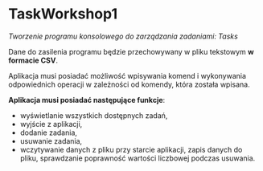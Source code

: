 # TaskWorkshop1
*Tworzenie programu konsolowego do zarządzania zadaniami: Tasks*

Dane do zasilenia programu będzie przechowywany w pliku tekstowym **w formacie CSV**.

Aplikacja musi posiadać możliwość wpisywania komend i wykonywania odpowiednich operacji w zależności od komendy, która została wpisana.

**Aplikacja musi posiadać następujące funkcje**:
- wyświetlanie wszystkich dostępnych zadań,
- wyjście z aplikacji,
- dodanie zadania,
- usuwanie zadania,
- wczytywanie danych z pliku przy starcie aplikacji, zapis danych do pliku, sprawdzanie poprawność wartości liczbowej podczas usuwania.
